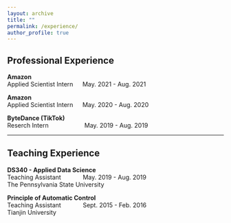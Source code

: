 ```yaml
---
layout: archive
title: ""
permalink: /experience/
author_profile: true
---
```


## Professional Experience

**Amazon** <br />
Applied Scientist Intern  &emsp;  May. 2021 - Aug. 2021

**Amazon** <br />
Applied Scientist Intern  &emsp;   May. 2020 - Aug. 2020

**ByteDance (TikTok)** <br />
Reserch Intern  &nbsp; &emsp;  &emsp; &emsp; &emsp;	May. 2019 - Aug. 2019<br />

---
## Teaching Experience

**DS340 - Applied Data Science** <br />
Teaching Assistant   &ensp;  &emsp;	  &emsp; 	May. 2019 - Aug. 2019<br />
The Pennsylvania State University <br />

**Principle of Automatic Control** <br />
Teaching Assistant  &ensp;  &emsp;	  &emsp; 	Sept. 2015 - Feb. 2016<br />
Tianjin University<br />
